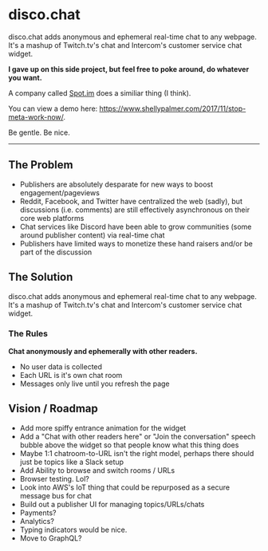 # disco.chat

disco.chat adds anonymous and ephemeral real-time chat to any webpage. It's a mashup of Twitch.tv's chat and Intercom's customer service chat widget.

**I gave up on this side project, but feel free to poke around, do whatever you want.** 

A company called [Spot.im](https://spot.im) does a similiar thing (I think).

You can view a demo here: https://www.shellypalmer.com/2017/11/stop-meta-work-now/.

Be gentle. Be nice.

---

## The Problem

- Publishers are absolutely desparate for new ways to boost engagement/pageviews
- Reddit, Facebook, and Twitter have centralized the web (sadly), but discussions (i.e. comments) are still effectively asynchronous on their core web platforms 
- Chat services like Discord have been able to grow communities (some around publisher content) via real-time chat
- Publishers have limited ways to monetize these hand raisers and/or be part of the discussion

## The Solution

disco.chat adds anonymous and ephemeral real-time chat to any webpage. It's a mashup of Twitch.tv's chat and Intercom's customer service chat widget.

### The Rules

**Chat anonymously and ephemerally with other readers.**
- No user data is collected
- Each URL is it's own chat room
- Messages only live until you refresh the page

## Vision / Roadmap

- Add more spiffy entrance animation for the widget
- Add a "Chat with other readers here" or "Join the conversation" speech bubble above the widget so that people know what this thing does
- Maybe 1:1 chatroom-to-URL isn't the right model, perhaps there should just be topics like a Slack setup
- Add Ability to browse and switch rooms / URLs
- Browser testing. Lol?
- Look into AWS's IoT thing that could be repurposed as a secure message bus for chat
- Build out a publisher UI for managing topics/URLs/chats
- Payments?
- Analytics?
- Typing indicators would be nice.
- Move to GraphQL?


